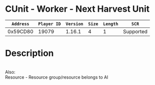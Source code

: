 # CUnit - Worker - Next Harvest Unit

| `Address` | `Player ID` | `Version` | `Size` | `Length` | `SCR` |
| ---------- | ----------- | --------- | ------ | -------- | ---- |
| 0x59CD80 | 19079 | 1.16.1 | 4 | 1 | Supported |

# Description

<br>Also:<br>Resource - Resource group/resource belongs to AI